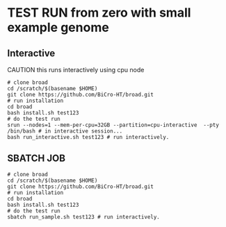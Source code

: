 # TEST RUN from zero with small example genome

## Interactive

CAUTION this runs interactively using cpu node

```shell
# clone broad
cd /scratch/$(basename $HOME)
git clone https://github.com/BiCro-HT/broad.git
# run installation
cd broad
bash install.sh test123
# do the test run 
srun --nodes=1 --mem-per-cpu=32GB --partition=cpu-interactive  --pty /bin/bash # in interactive session...
bash run_interactive.sh test123 # run interactively.
```

## SBATCH JOB

```shell
# clone broad
cd /scratch/$(basename $HOME)
git clone https://github.com/BiCro-HT/broad.git
# run installation
cd broad
bash install.sh test123
# do the test run 
sbatch run_sample.sh test123 # run interactively.
```
